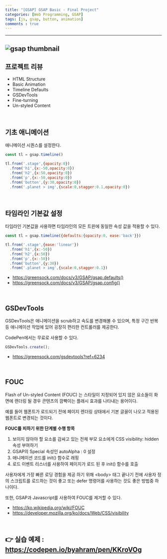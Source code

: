 ```yaml
---
title: "[GSAP] GSAP Basic - Final Project"
categories: [Web Programming, GSAP]
tags: [js, gsap, button, animation]
comments : true
---
```



---
![gsap thumbnail](/assets/img/thumbnail/gsap.png)
---


## 프로젝트 리뷰
* HTML Structure
* Basic Animation
* Timeline Defaults
* GSDevTools
* Fine-turning
* Un-styled Content

<br>

## 기초 애니메이션
애니메이션 시퀀스를 설정한다. 

```javascript
const tl = gsap.timeline()

tl.from('.stage',{opacity:0})
  .from('h1',{x:-50,opacity:0})
  .from('h2',{x:50,opacity:0})
  .from('p',{x:-50,opacity:0})
  .from('button',{y:30,opacity:0})
  .from('.planet > img',{scale:0,stagger:0.1,opacity:0})
```

<br>

## 타임라인 기본값 설정
타임라인 기본값을 사용하면 타임라인의 모든 트윈에 동일한 속성 값을 적용할 수 있다.

```javascript
const tl = gsap.timeline({defaults:{opacity:0, ease:'back'}})

tl.from('.stage',{ease:'linear'})
  .from('h1',{x:-50})
  .from('h2',{x:50})
  .from('p',{x:-50})
  .from('button',{y:30})
  .from('.planet > img',{scale:0,stagger:0.1})
```

* <https://greensock.com/docs/v3/GSAP/gsap.defaults()>
* <https://greensock.com/docs/v3/GSAP/gsap.config()>

<br>

## GSDevTools
GSDevTools은 애니메이션을 scrub하고 속도를 변경해볼 수 있으며, 특정 구간 반복등 애니메이션 작업에 있어 굉장히 편리한 컨트롤러를 제공한다.

CodePen에서는 무료로 사용할 수 있다.

```javascript
GSDevTools.create();
```

* <https://greensock.com/gsdevtools?ref=6234>

<br>

## FOUC
Flash of Un-styled Content (FOUC) 는 스타일이 지정되어 있지 않은 요소들이 화면에 랜더링 될 경우 콘텐츠의 깜빡이는 플래시 효과를 나타내는 용어이다.

예를 들어 웹폰트가 로드되기 전에 페이지 렌더링 상태에서 기본 글꼴이 나오고 적용된 웹폰트로 변경되는 것이다.

**FOUC를 피하기 위한 단계별 수행 항목**
1. 보이지 않아야 할 요소를 감싸고 있는 전체 부모 요소에게 CSS visibility: hidden 속성 부여하기
2. GSAP의 Special 속성인 autoAlpha : 0 설정
3. 애니메이션 코드를 init() 함수로 래핑
4. 로드 이벤트 리스너를 사용하여 페이지가 로드 된 후 init() 함수를 호출

사용자에게 가장 빠른 로딩 경험을 제공 하기 위해 \<body> 태그 끝나기 전에 사용자 정의 스크립트를 로드하는 것이 좋고 또는 defer 명령어를 사용하는 것도 좋은 방법중 하나이다. 

또한, GSAP과 Javascript를 사용하여 FOUC를 제거할 수 있다.

* <https://ko.wikipedia.org/wiki/FOUC>
* <https://developer.mozilla.org/ko/docs/Web/CSS/visibility>

<br>

## 👉 실습 예제 : <https://codepen.io/byahram/pen/KKroVOg>

<br>
